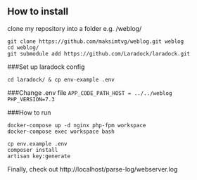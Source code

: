 ## How to install

clone my repository into a folder
e.g. /weblog/

```shell script
git clone https://github.com/maksimtvg/weblog.git weblog
cd weblog/
git submodule add https://github.com/Laradock/laradock.git
```

###Set up laradock config 
```shell script
cd laradock/ & cp env-example .env
```

###Change .env file
``APP_CODE_PATH_HOST = ../../weblog``<br>
``PHP_VERSION=7.3``
 
###How to run
```shell script
docker-compose up -d nginx php-fpm workspace
docker-compose exec workspace bash

cp env.example .env
composer install
artisan key:generate
```

Finally, check out http://localhost/parse-log/webserver.log
